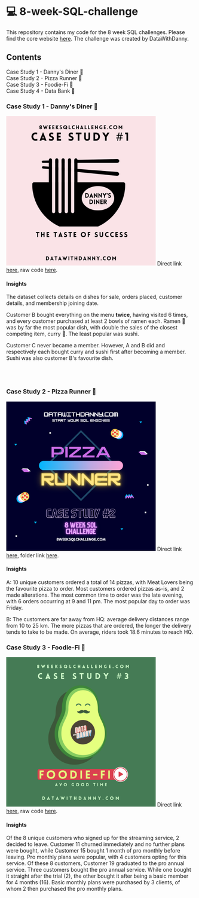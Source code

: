 # 💻 8-week-SQL-challenge
This repository contains my code for the 8 week SQL challenges. Please find the core website <a href = 'https://8weeksqlchallenge.com/'>here</a>. The challenge was created by DataWithDanny.

## Contents 
  
Case Study 1 - Danny's Diner 🍜<br>
Case Study 2 - Pizza Runner 🍕<br>
Case Study 3 - Foodie-Fi 🥑<br>
Case Study 4 - Data Bank 🏦<br>


### Case Study 1 - Danny's Diner 🍜
<img src ="https://github.com/lion-star-gold/8-week-SQL-challenge/blob/main/Case%20Study%201%20-%20Danny's%20Diner/main_image.png" width="400">
Direct link <a href="https://8weeksqlchallenge.com/case-study-1/">here</a>, raw code <a href="https://github.com/lion-star-gold/8-week-SQL-challenge/blob/main/Case%20Study%201%20-%20Danny's%20Diner/The%20Taste%20of%20Success.ipynb">here</a>.

#### Insights
The dataset collects details on dishes for sale, orders placed, customer details, and membership joining date. 

Customer B bought everything on the menu <b>twice</b>, having visited 6 times, and every customer purchased at least 2 bowls of ramen each. Ramen 🍜 was by far the most popular dish, with double the sales of the closest competing item, curry 🍛. The least popular was sushi.

Customer C never became a member. However, A and B did and respectively each bought curry and sushi first after becoming a member. Sushi was also customer B's favourite dish.

<br>
<br>

### Case Study 2 - Pizza Runner 🍕
<img src ="https://github.com/lion-star-gold/8-week-SQL-challenge/blob/main/Case%20Study%202%20-%20Pizza%20Runner/main_image.png" width="400">
Direct link <a href="https://8weeksqlchallenge.com/case-study-1/">here</a>, folder link <a href="https://github.com/lion-star-gold/8-week-SQL-challenge/tree/main/Case%20Study%202%20-%20Pizza%20Runner">here</a>.

#### Insights
A: 10 unique customers ordered a total of 14 pizzas, with Meat Lovers being the favourite pizza to order. Most customers ordered pizzas as-is, and 2 made alterations. The most common time to order was the late evening, with 6 orders occurring at 9 and 11 pm. The most popular day to order was Friday.

B: The customers are far away from HQ: average delivery distances range from 10 to 25 km. The more pizzas that are ordered, the longer the delivery tends to take to be made. On average, riders took 18.6 minutes to reach HQ.

### Case Study 3 - Foodie-Fi 🥑
<img src = "https://github.com/lion-star-gold/8-week-SQL-challenge/blob/main/Case%20Study%203%20-%20Foodie-Fi/main_image.png?raw=true" width="400">
Direct link <a href = "https://8weeksqlchallenge.com/case-study-3/">here</a>, raw code <a href =  "https://github.com/lion-star-gold/8-week-SQL-challenge/tree/main/Case%20Study%203%20-%20Foodie-Fi">here</a>.

#### Insights

Of the 8 unique customers who signed up for the streaming service, 2 decided to leave. Customer 11 churned immediately and no further plans were bought, while Customer 15 bought 1 month of pro monthly before leaving. Pro monthly plans were popular, with 4 customers opting for this service. Of these 8 customers, Customer 19 graduated to the pro annual service. Three customers bought the pro annual service. While one bought it straight after the trial (2), the other bought it after being a basic member for 4 months (16). Basic monthly plans were purchased by 3 clients, of whom 2 then purchased the pro monthly plans.

<br><br>
